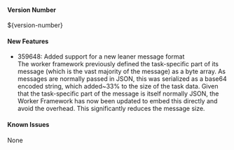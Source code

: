 #### Version Number
${version-number}

#### New Features
- 359648: Added support for a new leaner message format  
  The worker framework previously defined the task-specific part of its message (which is the vast majority of the message) as a byte array. As messages are normally passed in JSON, this was serialized as a base64 encoded string, which added~33% to the size of the task data. Given that the task-specific part of the message is itself normally JSON, the Worker Framework has now been updated to embed this directly and avoid the overhead. This significantly reduces the message size.

#### Known Issues
None
